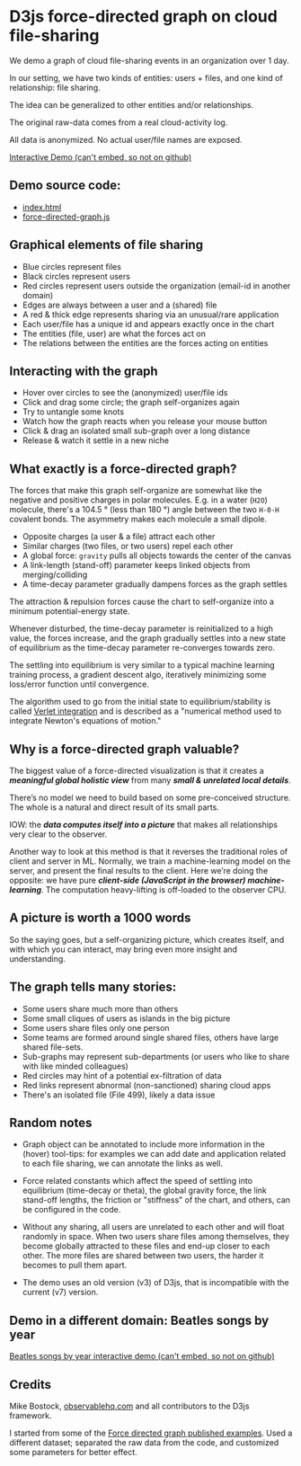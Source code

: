 # D3js force-directed graph on cloud file-sharing

We demo a graph of cloud file-sharing events in an organization over 1 day.

In our setting, we have two kinds of entities: users + files,
and one kind of relationship: file sharing.

The idea can be generalized to other entities and/or relationships.

The original raw-data comes from a real cloud-activity log.

All data is anonymized. No actual user/file names are exposed.

<!-- iframe src="./index.html">Interactive force-directed chart</iframe -->

[Interactive Demo (can't embed, so not on github)](https://finance.yendor.com/ML/fileshare-d3js/)


## Demo source code:

  - [index.html](./index.html)
  - [force-directed-graph.js](./force-directed-graph.js)


## Graphical elements of file sharing

  - Blue circles represent files
  - Black circles represent users
  - Red circles represent users outside the organization (email-id in another domain)
  - Edges are always between a user and a (shared) file
  - A red & thick edge represents sharing via an unusual/rare application
  - Each user/file has a unique id and appears exactly once in the chart
  - The entities (file, user) are what the forces act on
  - The relations between the entities are the forces acting on entities

## Interacting with the graph

  - Hover over circles to see the (anonymized) user/file ids
  - Click and drag some circle; the graph self-organizes again
  - Try to untangle some knots
  - Watch how the graph reacts when you release your mouse button
  - Click & drag an isolated small sub-graph over a long distance
  - Release & watch it settle in a new niche

## What exactly is a force-directed graph?

The forces that make this graph self-organize are somewhat like the
negative and positive charges in polar molecules. E.g. in a water
(`H2O`) molecule, there's a 104.5 &deg; (less than 180 &deg;) angle
between the two `H-0-H` covalent bonds. The asymmetry makes each
molecule a small dipole.

  - Opposite charges (a user & a file) attract each other
  - Similar charges (two files, or two users) repel each other
  - A global force: `gravity` pulls all objects towards the center of the canvas
  - A link-length (stand-off) parameter keeps linked objects from merging/colliding
  - A time-decay parameter gradually dampens forces as the graph settles

The attraction & repulsion forces cause the chart to self-organize into
a minimum potential-energy state.

Whenever disturbed, the time-decay parameter is reinitialized
to a high value, the forces increase, and the graph gradually
settles into a new state of equilibrium as the time-decay parameter
re-converges towards zero.

The settling into equilibrium is very similar to a typical
machine learning training process, a gradient descent algo,
iteratively minimizing some loss/error function until convergence.

The algorithm used to go from the initial state to equilibrium/stability
is called [Verlet integration](https://en.wikipedia.org/wiki/Verlet_integration)
and is described as a "numerical method used to integrate Newton's
equations of motion."


## Why is a force-directed graph valuable?

The biggest value of a force-directed visualization is that
it creates a ***meaningful global holistic view*** from many
***small & unrelated local details***.

There’s no model we need to build based on some pre-conceived
structure. The whole is a natural and direct result of its small parts.

IOW: the ***data computes itself into a picture*** that makes
all relationships very clear to the observer.

Another way to look at this method is that it reverses the
traditional roles of client and server in ML.
Normally, we train a machine-learning model on the server,
and present the final results to the client.
Here we’re doing the opposite: we have pure
***client-side (JavaScript in the browser) machine-learning***.
The computation heavy-lifting is off-loaded to the observer CPU.

## A picture is worth a 1000 words

So the saying goes, but a self-organizing picture, which creates
itself, and with which you can interact, may bring even more
insight and understanding.

## The graph tells many stories:

  - Some users share much more than others
  - Some small cliques of users as islands in the big picture
  - Some users share files only one person
  - Some teams are formed around single shared files, others have large
    shared file-sets.
  - Sub-graphs may represent sub-departments (or users who like to share with like minded colleagues)
  - Red circles may hint of a potential ex-filtration of data
  - Red links represent abnormal (non-sanctioned) sharing cloud apps
  - There's an isolated file (File 499), likely a data issue

## Random notes

  - Graph object can be annotated to include more information
  in the (hover) tool-tips: for examples we can add date and application
  related to each file sharing, we can annotate the links as well.

  - Force related constants which affect the speed of settling into
  equilibrium (time-decay or theta), the global gravity force,
  the link stand-off lengths, the friction or "stiffness" of the chart,
  and others, can be configured in the code.

  - Without any sharing, all users are unrelated to each other and will
  float randomly in space. When two users share files among themselves,
  they become globally attracted to these files and end-up closer to
  each other. The more files are shared between two users, the harder
  it becomes to pull them apart.

  - The demo uses an old version (v3) of D3js, that is incompatible
  with the current (v7) version.

## Demo in a different domain: Beatles songs by year

[Beatles songs by year interactive demo (can't embed, so not on github)](https://yendor.com/Beatles/)

## Credits

Mike Bostock, [observablehq.com](https://observablehq.com/) and all
contributors to the D3js framework.

I started from some of the
[Force directed graph published examples](https://observablehq.com/@d3/force-directed-graph).
Used a different dataset; separated the raw data from the code,
and customized some parameters for better effect.
